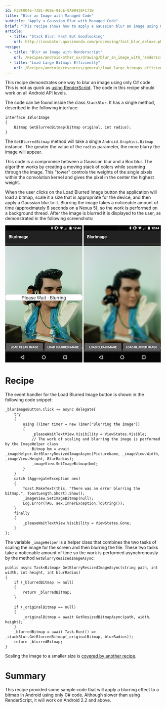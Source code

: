 ```yaml
---
id: F3BF0D4E-73B1-469E-91CE-9A90438FC73B
title: "Blur an Image with Managed Code"
subtitle: "Apply a Gaussian Blur with Managed Code"
brief: "This recipe shows how to apply a Gaussian blur an image using managed code. This is managed code and will work on projects that must support Android 2.2 (API level 8)."
article:
  - title: "Stack Blur: Fast But Goodlooking" 
    url: http://incubator.quasimondo.com/processing/fast_blur_deluxe.php
recipe:
  - title: "Blur an Image with Renderscript" 
    url: /Recipes/android/other_ux/drawing/blur_an_image_with_renderscript/
  - title: "Load Large Bitmaps Efficiently" 
    url: /Recipes/android/resources/general/load_large_bitmaps_efficiently/
---
```


This recipe demonstrates one way to blur an image using only C# code. This is not as quick as [using RenderScript](/Recipes/android/other_ux/drawing/blur_an_image_with_renderscript/). The code in this recipe should work on all Android API levels.

The code can be found inside the class `StackBlur`. It has a single method, described in the following interface:

```
interface IBlurImage
{
    Bitmap GetBlurredBitmap(Bitmap original, int radius);
}
```

The `GetBlurredBitmap` method will take a single `Android.Graphics.Bitmap` instance. The greater the value of the `radius` parameter, the more blurry the image will appear.

This code is a compromise between a Gaussian blur and a Box blur. The algorithm works by creating a moving stack of colors while scanning through the image. This "tower" controls the weights of the single pixels within the convolution kernel and gives the pixel in the center the highest weight.

When the user clicks on the <span class="uiitem">Load Blurred Image</span> button the application will load a bitmap, scale it a size that is appropriate for the device, and then apply a Gaussian blur to it. Blurring the image takes a noticeable amount of time (approximately 6 seconds on a Nexus 5), so the work is performed on a background thread. After the image is blurred it is displayed to the user, as demonstrated in the following screenshots:

 ![](Images/image00.png) ![](Images/image01.png)

 <a name="Recipe" class="injected"></a>


# Recipe

The event handler for the <span class="uiitem">Load Blurred Image</span> button is shown in the following code snippet:

```
_blurImageButton.Click += async delegate{
    try
    {
        using (Timer timer = new Timer("Blurring the image"))
        {
            _pleaseWaitTextView.Visibility = ViewStates.Visible;
            // The work of scaling and blurring the image is performed by the ImageHelper class
            Bitmap bm = await _imageHelper.GetBlurryResizedImageAsync(PictureName, _imageView.Width, _imageView.Height, BlurRadius);
            _imageView.SetImageBitmap(bm);
        }
    }
    catch (AggregateException aex)
    {
        Toast.MakeText(this, "There was an error blurring the bitmap.", ToastLength.Short).Show();
        _imageView.SetImageBitmap(null);
        Log.Error(TAG, aex.InnerException.ToString());
    }
    finally
    {
        _pleaseWaitTextView.Visibility = ViewStates.Gone;
    }
};
```

The variable `_imageHelper` is a helper class that combines the two tasks of scaling the image for the screen and then blurring the file. These two tasks take a noticeable amount of time so the work is performed asynchronously by the method `GetBlurryResizedImageAsync`:

```
public async Task<Bitmap> GetBlurryResizedImageAsync(string path, int width, int height, int blurRadius)
{
    if (_blurredBitmap != null)
    {
        return _blurredBitmap;
    }

    if (_originalBitmap == null)
    {
        _originalBitmap = await GetResizedBitmapAsync(path, width, height);
    }
    _blurredBitmap = await Task.Run(() => _stackBlur.GetBlurredBitmap(_originalBitmap, blurRadius));
    return _blurredBitmap;
}
```

Scaling the image to a smaller size is [covered by another recipe](/Recipes/android/resources/general/load_large_bitmaps_efficiently/).

 <a name="Summary" class="injected"></a>


# Summary

This recipe provided some sample code that will apply a blurring effect to a bitmap in Android using only C# code. Although slower than using RenderScript, it will work on Android 2.2 and above.

